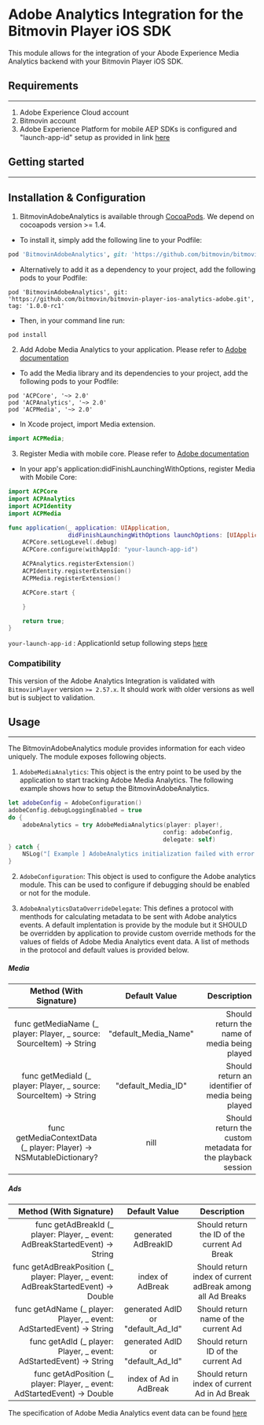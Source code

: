 # Adobe Analytics Integration for the Bitmovin Player iOS SDK
This module allows for the integration of your Abode Experience Media Analytics backend with your Bitmovin Player iOS SDK.

## Requirements
-----------------
1. Adobe Experience Cloud account
2. Bitmovin account
3. Adobe Experience Platform for mobile AEP SDKs is configured and "launch-app-id" setup as provided in link [here](https://aep-sdks.gitbook.io/docs/using-mobile-extensions/mobile-core/configuration)

## Getting started
------------------

## Installation & Configuration

1. BitmovinAdobeAnalytics is available through [CocoaPods](https://cocoapods.org). We depend on cocoapods version >= 1.4.

- To install it, simply add the following line to your Podfile:

```ruby
pod 'BitmovinAdobeAnalytics', git: 'https://github.com/bitmovin/bitmovin-player-ios-analytics-adobe.git', tag: '1.0.0-rc1'
```

- Alternatively to add it as a dependency to your project, add the following pods to your Podfile:

```
pod 'BitmovinAdobeAnalytics', git: 'https://github.com/bitmovin/bitmovin-player-ios-analytics-adobe.git', tag: '1.0.0-rc1'
```

- Then, in your command line run:

```
pod install
```

2. Add Adobe Media Analytics to your application. Please refer to [Adobe documentation](https://aep-sdks.gitbook.io/docs/using-mobile-extensions/adobe-media-analytics#add-media-analytics-to-your-app)

- To add the Media library and its dependencies to your project, add the following pods to your Podfile:

```
pod 'ACPCore', '~> 2.0'
pod 'ACPAnalytics', '~> 2.0'
pod 'ACPMedia', '~> 2.0'
```

- In Xcode project, import Media extension.

```swift
import ACPMedia;
```

3. Register Media with mobile core. Please refer to [Adobe documentation](https://aep-sdks.gitbook.io/docs/using-mobile-extensions/adobe-media-analytics#register-media-with-mobile-core)

- In your app's application:didFinishLaunchingWithOptions, register Media with Mobile Core:

```swift
import ACPCore
import ACPAnalytics
import ACPIdentity
import ACPMedia

func application(_ application: UIApplication,
                 didFinishLaunchingWithOptions launchOptions: [UIApplication.LaunchOptionsKey: Any]?) -> Bool {
    ACPCore.setLogLevel(.debug)
    ACPCore.configure(withAppId: "your-launch-app-id")

    ACPAnalytics.registerExtension()
    ACPIdentity.registerExtension()
    ACPMedia.registerExtension()

    ACPCore.start {

    }

    return true;
}
```

`your-launch-app-id` : ApplicationId setup following steps [here](https://aep-sdks.gitbook.io/docs/using-mobile-extensions/mobile-core/configuration)

### Compatibility
This version of the Adobe Analytics Integration is validated with `BitmovinPlayer` version `>= 2.57.x`. It should work with older versions as well but is subject to validation.

## Usage
----------------
The BitmovinAdobeAnalytics module provides information for each video uniquely. The module exposes following objects.

1. `AdobeMediaAnalytics`: This object is the entry point to be used by the application to start tracking Adobe Media Analytics. The following example shows how to setup the BitmovinAdobeAnalytics.

```swift
let adobeConfig = AdobeConfiguration()
adobeConfig.debugLoggingEnabled = true
do {
    adobeAnalytics = try AdobeMediaAnalytics(player: player!,
                                            config: adobeConfig,
                                            delegate: self)
} catch {
    NSLog("[ Example ] AdobeAnalytics initialization failed with error: \(error)")
}
```
2. `AdobeConfiguration`: This object is used to configure the Adobe analytics module. This can be used to configure if debugging should be enabled or not for the module.

3. `AdobeAnalyticsDataOverrideDelegate`: This defines a protocol with menthods for calculating metadata to be sent with Adobe analytics events. A default implentation is provide by the module but it SHOULD be overridden by application to provide custom override methods for the values of fields of Adobe Media Analytics event data. A list of methods in the protocol and default values is provided below.

##### Media

| Method (With Signature)                                                  |       Default Value       | Description|
| :-----------------------------------------------------------------------:|:-------------------------:|-----------:|
| func getMediaName (_ player: Player, _ source: SourceItem) -> String     | 	"default_Media_Name"   | Should return the name of media being played|
| func getMediaId (_ player: Player, _ source: SourceItem) -> String       | 	"default_Media_ID"     | Should return an identifier of media being played|
| func getMediaContextData (_ player: Player) -> NSMutableDictionary?      | 	nill                   | Should return the custom metadata for the playback session|

##### Ads

| Method (With Signature)                                                             | Default Value                     | Description |
| -----------------------------------------------------------------------------------:|:---------------------------------:|:-----------:|
| func getAdBreakId (_ player: Player, _ event: AdBreakStartedEvent) -> String        | generated AdBreakID               | Should return the ID of the current Ad Break|
| func getAdBreakPosition (_ player: Player, _ event: AdBreakStartedEvent) -> Double  | index of AdBreak                  | Should return index of current adBreak among all Ad Breaks|
| func getAdName (_ player: Player, _ event: AdStartedEvent) -> String                | generated AdID or "default_Ad_Id" | Should return name of the current Ad|
| func getAdId (_ player: Player, _ event: AdStartedEvent) -> String                  | generated AdID or "default_Ad_Id" | Should return ID of the current Ad|
| func getAdPosition (_ player: Player, _ event: AdStartedEvent) -> Double            | index of Ad in AdBreak            | Should return index of current Ad in Ad Break|


The specification of Adobe Media Analytics event data can be found [here](https://aep-sdks.gitbook.io/docs/using-mobile-extensions/adobe-media-analytics/media-api-reference)
